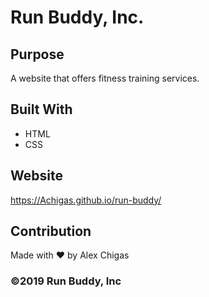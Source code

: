 # Run Buddy, Inc.

## Purpose
A website that offers fitness training services.

## Built With
* HTML
* CSS

## Website
https://Achigas.github.io/run-buddy/

## Contribution
Made with ❤️ by Alex Chigas

### ©️2019 Run Buddy, Inc 
